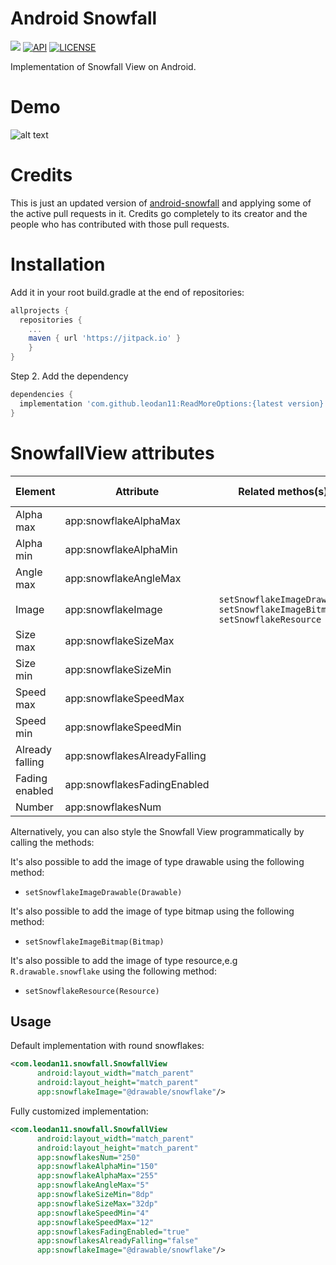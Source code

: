 # Android Snowfall

[![](https://jitpack.io/v/leodan11/ReadMoreOptions.svg)](https://jitpack.io/#leodan11/ReadMoreOptions)
[![API](https://img.shields.io/badge/API-21%2B-brightgreen.svg?style=flat)](https://android-arsenal.com/api?level=21)
[![LICENSE](https://img.shields.io/github/license/leodan11/AndroidSnowfall)](https://www.apache.org/licenses/LICENSE-2.0.html)

Implementation of Snowfall View on Android.


# Demo
![alt text](https://raw.githubusercontent.com/JetradarMobile/android-snowfall/master/art/hotellook-demo.gif)

# Credits

This is just an updated version of [android-snowfall](https://github.com/JetradarMobile/android-snowfall) and applying some of the active pull requests in it. 
Credits go completely to its creator and the people who has contributed with those pull requests.

# Installation

Add it in your root build.gradle at the end of repositories:
```gradle
allprojects {
  repositories {
    ...
    maven { url 'https://jitpack.io' }
    }
}
```

Step 2. Add the dependency
```gradle
dependencies {
  implementation 'com.github.leodan11:ReadMoreOptions:{latest version}'
}
```

# SnowfallView attributes

| Element  | Attribute  | Related methos(s)  | Default value  |
|---|---|---|---|
| Alpha max  | app:snowflakeAlphaMax  |   | 250  |
| Alpha min | app:snowflakeAlphaMin  |   | 150  |
| Angle max | app:snowflakeAngleMax  |   | 10  |
| Image | app:snowflakeImage  | `setSnowflakeImageDrawable`<br/>`setSnowflakeImageBitmap`<br/>`setSnowflakeResource`  | `null`  |
| Size max | app:snowflakeSizeMax  |   | 8dp  |
| Size min | app:snowflakeSizeMin  |   | 2dp  |
| Speed max | app:snowflakeSpeedMax  |   | 8  |
| Speed min | app:snowflakeSpeedMin  |   | 2  |
| Already falling | app:snowflakesAlreadyFalling  |   | false  |
| Fading enabled | app:snowflakesFadingEnabled  |   | false  |
| Number | app:snowflakesNum  |   | 200  |

Alternatively, you can also style the Snowfall View programmatically by calling the methods:

 It's also possible to add the image of type drawable using the following method:
- `setSnowflakeImageDrawable(Drawable)`

 It's also possible to add the image of type bitmap using the following method:
- `setSnowflakeImageBitmap(Bitmap)`

 It's also possible to add the image of type resource,e.g `R.drawable.snowflake` using the following method:
- `setSnowflakeResource(Resource)`


Usage
-----

Default implementation with round snowflakes:

```xml
<com.leodan11.snowfall.SnowfallView
      android:layout_width="match_parent"
      android:layout_height="match_parent"
      app:snowflakeImage="@drawable/snowflake"/>
```

Fully customized implementation:

```xml
<com.leodan11.snowfall.SnowfallView
      android:layout_width="match_parent"
      android:layout_height="match_parent"
      app:snowflakesNum="250"
      app:snowflakeAlphaMin="150"
      app:snowflakeAlphaMax="255"
      app:snowflakeAngleMax="5"
      app:snowflakeSizeMin="8dp"
      app:snowflakeSizeMax="32dp"
      app:snowflakeSpeedMin="4"
      app:snowflakeSpeedMax="12"
      app:snowflakesFadingEnabled="true"
      app:snowflakesAlreadyFalling="false"
      app:snowflakeImage="@drawable/snowflake"/>
```
